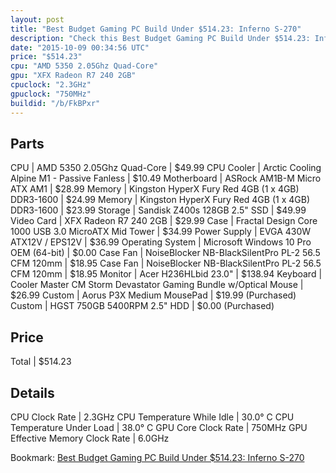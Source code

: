```yaml
---
layout: post
title: "Best Budget Gaming PC Build Under $514.23: Inferno S-270"
description: "Check this Best Budget Gaming PC Build Under $514.23: Inferno S-270. CPU: AMD 5350 2.05Ghz Quad-Core, CPU Cooler: Arctic Cooling Alpine M1 - Passive Fanless, Motherboard: "
date: "2015-10-09 00:34:56 UTC"
price: "$514.23"
cpu: "AMD 5350 2.05Ghz Quad-Core"
gpu: "XFX Radeon R7 240 2GB"
cpuclock: "2.3GHz"
gpuclock: "750MHz"
buildid: "/b/FkBPxr"
---
```


## Parts

CPU | AMD 5350 2.05Ghz Quad-Core | $49.99
CPU Cooler | Arctic Cooling Alpine M1 - Passive Fanless | $10.49
Motherboard | ASRock AM1B-M Micro ATX AM1 | $28.99
Memory | Kingston HyperX Fury Red 4GB (1 x 4GB) DDR3-1600 | $24.99
Memory | Kingston HyperX Fury Red 4GB (1 x 4GB) DDR3-1600 | $23.99
Storage | Sandisk Z400s 128GB 2.5" SSD | $49.99
Video Card | XFX Radeon R7 240 2GB | $29.99
Case | Fractal Design Core 1000 USB 3.0 MicroATX Mid Tower | $34.99
Power Supply | EVGA 430W ATX12V / EPS12V | $36.99
Operating System | Microsoft Windows 10 Pro OEM (64-bit) | $0.00
Case Fan | NoiseBlocker NB-BlackSilentPro PL-2 56.5 CFM 120mm | $18.95
Case Fan | NoiseBlocker NB-BlackSilentPro PL-2 56.5 CFM 120mm | $18.95
Monitor | Acer H236HLbid 23.0" | $138.94
Keyboard | Cooler Master CM Storm Devastator Gaming Bundle w/Optical Mouse | $26.99
Custom | Aorus P3X Medium MousePad | $19.99 (Purchased)
Custom | HGST 750GB 5400RPM 2.5" HDD | $0.00 (Purchased)

## Price

Total | $514.23

## Details

CPU Clock Rate | 2.3GHz
CPU Temperature While Idle | 30.0° C
CPU Temperature Under Load | 38.0° C
GPU Core Clock Rate | 750MHz
GPU Effective Memory Clock Rate | 6.0GHz

Bookmark: [Best Budget Gaming PC Build Under $514.23: Inferno S-270](http://pcbuilders.github.io/2015/10/09/best-budget-gaming-pc-build-under-514-dollars-dot-23-inferno-s-270/)